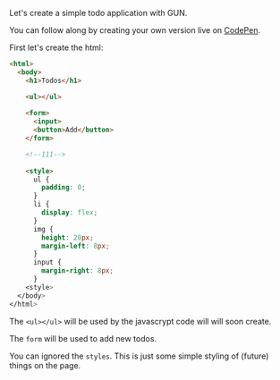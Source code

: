 Let's create a simple todo application with GUN.

You can follow along by creating your own version live on [CodePen](https://codepen.io/pen/).

First let's create the html:

```html
<html>
  <body>
    <h1>Todos</h1>

    <ul></ul>
    
    <form>
      <input>
      <button>Add</button>
    </form>

    <!--111-->
    
    <style>
      ul {
        padding: 0;
      }
      li {
        display: flex;
      }
      img {
        height: 20px;
        margin-left: 8px;
      }
      input {
        margin-right: 8px;
      }
    <style>
  </body>
</html>
```

The `<ul></ul>` will be used by the javascrypt code will will soon create.

The `form` will be used to add new todos.

You can ignored the `styles`. This is just some simple styling of (future) things on the page.

